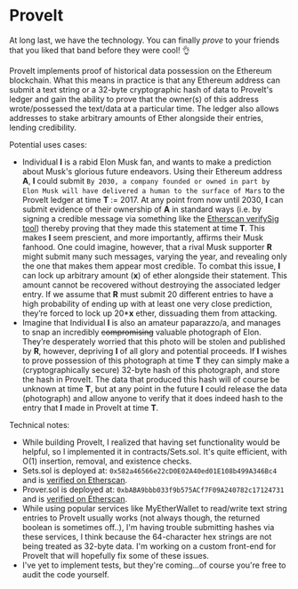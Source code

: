 # ProveIt
 
At long last, we have the technology. You can finally _prove_ to your friends that you liked that band before they were cool! :ok_hand:
 
ProveIt implements proof of historical data possession on the Ethereum blockchain. What this means in practice is that any Ethereum address can submit a text string or a 32-byte cryptographic hash of data to ProveIt's ledger and gain the ability to prove that the owner(s) of this address wrote/possessed the text/data at a particular time. The ledger also allows addresses to stake arbitrary amounts of Ether alongside their entries, lending credibility.
 
Potential uses cases:
* Individual __I__ is a rabid Elon Musk fan, and wants to make a prediction about Musk's glorious future endeavors. Using their Ethereum address __A__, __I__ could submit ```By 2030, a company founded or owned in part by Elon Musk will have delivered a human to the surface of Mars``` to the ProveIt ledger at time __T__ := 2017. At any point from now until 2030, __I__ can submit evidence of their ownership of __A__ in standard ways (i.e. by signing a credible message via something like the [Etherscan verifySig tool](https://etherscan.io/verifySig)) thereby proving that they made this statement at time __T__. This makes __I__ seem prescient, and more importantly, affirms their Musk fanhood. One could imagine, however, that a rival Musk supporter __R__ might submit many such messages, varying the year, and revealing only the one that makes them appear most credible. To combat this issue, __I__ can lock up arbitrary amount (__x__) of ether alongside their statement. This amount cannot be recovered without destroying the associated ledger entry. If we assume that __R__ must submit 20 different entries to have a high probability of ending up with at least one very close prediction, they’re forced to lock up 20*__x__ ether, dissuading them from attacking.
* Imagine that Individual __I__ is also an amateur paparazzo/a, and manages to snap an incredibly ~~compromising~~ valuable photograph of Elon. They’re desperately worried that this photo will be stolen and published by __R__, however, depriving __I__ of all glory and potential proceeds. If __I__ wishes to prove possession of this photograph at time __T__ they can simply make a (cryptographically secure) 32-byte hash of this photograph, and store the hash in ProveIt. The data that produced this hash will of course be unknown at time __T__, but at any point in the future __I__ could release the data (photograph) and allow anyone to verify that it does indeed hash to the entry that __I__ made in ProveIt at time __T__.
 
Technical notes:
* While building ProveIt, I realized that having set functionality would be helpful, so I implemented it in contracts/Sets.sol. It's quite efficient, with O(1) insertion, removal, and existence checks.
* Sets.sol is deployed at: ```0x582a46566e22cD0E02A40ed01E108b499A346Bc4``` and is [verified on Etherscan](https://etherscan.io/address/0x582a46566e22cD0E02A40ed01E108b499A346Bc4).
* Prover.sol is deployed at: ```0xbABA9bbb033f9b575ACf7F09A240782c17124731``` and is [verified on Etherscan](https://etherscan.io/address/0xbABA9bbb033f9b575ACf7F09A240782c17124731).
* While using popular services like MyEtherWallet to read/write text string entries to ProveIt usually works (not always though, the returned boolean is sometimes off..), I'm having trouble submitting hashes via these services, I think because the 64-character hex strings are not being treated as 32-byte data. I'm working on a custom front-end for ProveIt that will hopefully fix some of these issues.
* I've yet to implement tests, but they're coming...of course you're free to audit the code yourself.
